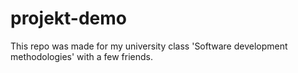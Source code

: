 # projekt-demo

This repo was made for my university class 'Software development methodologies' with a few friends.
